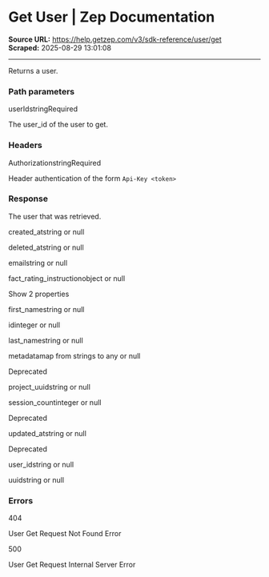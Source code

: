 # Get User | Zep Documentation

**Source URL:** https://help.getzep.com/v3/sdk-reference/user/get  
**Scraped:** 2025-08-29 13:01:08

---

Returns a user.

### Path parameters

userIdstringRequired

The user_id of the user to get.

### Headers

AuthorizationstringRequired

Header authentication of the form `Api-Key <token>`

### Response

The user that was retrieved.

created_atstring or null

deleted_atstring or null

emailstring or null

fact_rating_instructionobject or null

Show 2 properties

first_namestring or null

idinteger or null

last_namestring or null

metadatamap from strings to any or null

Deprecated

project_uuidstring or null

session_countinteger or null

Deprecated

updated_atstring or null

Deprecated

user_idstring or null

uuidstring or null

### Errors

404

User Get Request Not Found Error

500

User Get Request Internal Server Error
